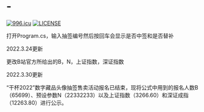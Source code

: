 # -
<a href="https://996.icu"><img src="https://img.shields.io/badge/link-996.icu-red.svg" alt="996.icu" /></a>
[![LICENSE](https://img.shields.io/badge/license-Anti%20996-blue.svg)](https://github.com/996icu/996.ICU/blob/master/LICENSE)


打开Program.cs，输入抽签编号然后按回车会显示是否中签和是否替补

2022.3.24更新

更改B站官方所给出的B，N，上证指数，深证指数



2022.3.30更新

“干杯2022”数字藏品头像抽签售卖活动报名已结束，现将公式中用到的报名人数B（65699）、预设参数N（22332233）以及上证指数（3266.60）和深证成指（12263.80）进行公示。
